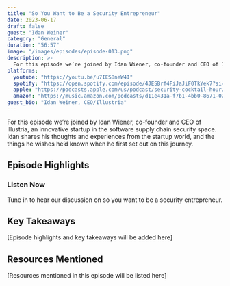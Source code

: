 ```yaml
---
title: "So You Want to Be a Security Entrepreneur"
date: 2023-06-17
draft: false
guest: "Idan Weiner"
category: "General"
duration: "56:57"
image: "/images/episodes/episode-013.png"
description: >-
  For this episode we’re joined by Idan Wiener, co-founder and CEO of Illustria, an innovative startup in the software supply chain security space. Idan shares his thoughts and experiences from the startup world, and the things he wishes he’d known when he first set out on this journey.
platforms:
  youtube: "https://youtu.be/u7IES8neW4I"
  spotify: "https://open.spotify.com/episode/4JESBrf4FiJaJiF0TkYek7?si=4e40e26320d846d7"
  apple: "https://podcasts.apple.com/us/podcast/security-cocktail-hour/id1679376200?i=1000617149312"
  amazon: "https://music.amazon.com/podcasts/d11e431a-f7b1-4bb0-8671-024afce9ade6/security-cocktail-hour"
guest_bio: "Idan Weiner, CEO/Illustria"
---
```


For this episode we’re joined by Idan Wiener, co-founder and CEO of Illustria, an innovative startup in the software supply chain security space. Idan shares his thoughts and experiences from the startup world, and the things he wishes he’d known when he first set out on this journey.

## Episode Highlights

### Listen Now

Tune in to hear our discussion on so you want to be a security entrepreneur.

## Key Takeaways

[Episode highlights and key takeaways will be added here]

## Resources Mentioned

[Resources mentioned in this episode will be listed here]




